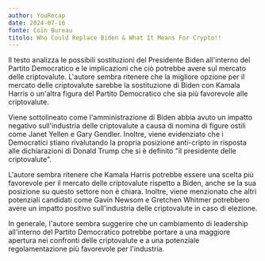```yaml
---
author: YouRecap
date: 2024-07-16
fonte: Coin Bureau
titolo: Who Could Replace Biden & What It Means For Crypto!!
---
```


Il testo analizza le possibili sostituzioni del Presidente Biden all'interno del Partito Democratico e le implicazioni che ciò potrebbe avere sul mercato delle criptovalute. L'autore sembra ritenere che la migliore opzione per il mercato delle criptovalute sarebbe la sostituzione di Biden con Kamala Harris o un'altra figura del Partito Democratico che sia più favorevole alle criptovalute. 

Viene sottolineato come l'amministrazione di Biden abbia avuto un impatto negativo sull'industria delle criptovalute a causa di nomina di figure ostili come Janet Yellen e Gary Gendler. Inoltre, viene evidenziato che i Democratici stiano rivalutando la propria posizione anti-cripto in risposta alle dichiarazioni di Donald Trump che si è definito "il presidente delle criptovalute". 

L'autore sembra ritenere che Kamala Harris potrebbe essere una scelta più favorevole per il mercato delle criptovalute rispetto a Biden, anche se la sua posizione su questo settore non è chiara. Inoltre, viene menzionato che altri potenziali candidati come Gavin Newsom e Gretchen Whitmer potrebbero avere un impatto positivo sull'industria delle criptovalute in caso di elezione.

In generale, l'autore sembra suggerire che un cambiamento di leadership all'interno del Partito Democratico potrebbe portare a una maggiore apertura nei confronti delle criptovalute e a una potenziale regolamentazione più favorevole per l'industria.
